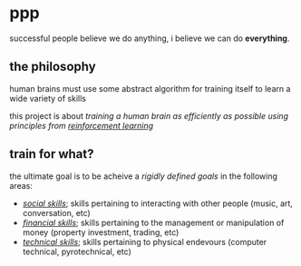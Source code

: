 # ppp
successful people believe we do anything, i believe we can do **everything**.

## the philosophy
human brains must use some abstract algorithm for training itself to learn a wide variety of skills

this project is about _training a human brain as efficiently as possible using principles from [reinforcement learning][2]_

[2]: https://en.wikipedia.org/wiki/Reinforcement_learning "Brief overview of re-inforcement learning (Wikipedia)"

## train for what?

the ultimate goal is to be acheive a _rigidly defined goals_ in the following areas:
  - [_social skills_][3]; skills pertaining to interacting with other people (music, art, conversation, etc)
  - [_financial skills_][4]; skills pertaining to the management or manipulation of money (property investment, trading, etc)
  - [_technical skills_][5]; skills pertaining to physical endevours (computer technical, pyrotechnical, etc)

[3]: ./people
[4]: ./property
[5]: ./programming
